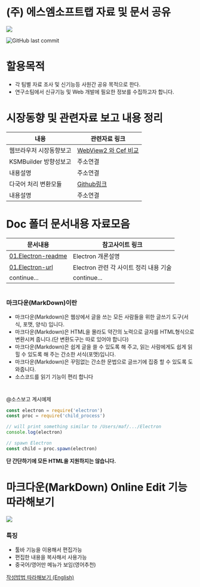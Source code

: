 # (주) 에스엠소프트랩   자료 및 문서 공유

![](https://user-images.githubusercontent.com/42054927/99507249-7e0d5b00-29c6-11eb-8f6b-5a954318ea9a.png)

![GitHub last commit](https://img.shields.io/github/last-commit/smsoftlab/documentstudy?style=plastic)

#

# 할용목적

- 각 팀별 자료 조사 및  신기능등 사원간 공유 목적으로 한다.
- 연구소팀에서 신규기능 및 Web 개발에 필요한 정보를 수집하고자 합니다.

# 시장동향 및 관련자료 보고 내용 정리

내용  | 관련자료 링크
------------- | -------------
웹브라우저 시장동향보고  | [WebView2 와 Cef 비교](marketreport/Browsertrend.md)
KSMBuilder 방향성보고   | 주소연결
내용설명  | 주소연결
다국어 처리 변환모듈  | [Github링크](https://github.com/robnyman/TranslationTester)
내용설명  | 주소연결

# Doc 폴더 문서내용 자료모음  

문서내용  | 참고사이트 링크
------------- | -------------
[01.Electron-readme](https://github.com/smsoftlab/documentstudy/blob/main/01.Electron/README.md "01.Electron")  | Electron 개론설명
[01.Electron-url](https://github.com/smsoftlab/documentstudy/blob/main/01.Electron/URL.md")  | Electron 관련 각 사이트 정리 내용 기술
continue... | continue...

#

### 마크다운(MarkDown)이란

- 마크다운(Markdown)은 웹상에서 글을 쓰는 모든 사람들을 위한 글쓰기 도구(서식, 포맷, 양식) 입니다.
- 마크다운(Markdown)은 HTML을 몰라도 약간의 노력으로 글자를 HTML형식으로 변환시켜 줍니다.(단 변환도구는 따로 있어야 합니다)
- 마크다운(Markdown)은 쉽게 글을 쓸 수 있도록 해 주고, 읽는 사람에게도 쉽게 읽힐 수 있도록 해 주는 간소한 서식(포맷)입니다.
- 마크다운(Markdown)은 꾸밈없는 간소한 문법으로 글쓰기에 집중 할 수 있도록 도와줍니다.
- 소스코드를 읽기 기능이 편리 합니다

#

@소스보고 계시예제

```js
const electron = require('electron')
const proc = require('child_process')

// will print something similar to /Users/maf/.../Electron
console.log(electron)

// spawn Electron
const child = proc.spawn(electron)
```

**단 간단하기에 모든 HTML을 지원하지는 않습니다.**

#

# 마크다운(MarkDown) Online Edit 기능 따라해보기

![](https://pandao.github.io/editor.md/images/logos/editormd-logo-180x180.png)

### 특징

- 툴바 기능을 이용해서 편집가능
- 편집한 내용을 복사해서 사용가능
- 중국어/영어만 메뉴가 보임(영어추천)

[작성밥법 따라해보기 (English)](https://pandao.github.io/editor.md/en.html)
